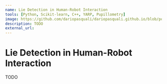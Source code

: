 ```yaml
---
name: Lie Detection in Human-Robot Interaction
tools: [Python, Scikit-learn, C++, YARP, Pupillometry]
image: https://github.com/dariopasquali/dariopasquali.github.io/blob/portfolYOU/assets/ld_valeria.png
description: TODO
external_url: 
---
```


# Lie Detection in Human-Robot Interaction

TODO